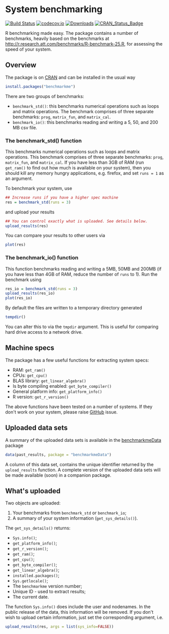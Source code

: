 
<!-- README.md is generated from README.Rmd. Please edit that file -->
System benchmarking
===================

[![Build Status](https://travis-ci.org/csgillespie/benchmarkme.svg?branch=master)](https://travis-ci.org/csgillespie/benchmarkme) [![codecov.io](https://codecov.io/github/csgillespie/benchmarkme/coverage.svg?branch=master)](https://codecov.io/github/csgillespie/benchmarkme?branch=master) [![Downloads](http://cranlogs.r-pkg.org/badges/benchmarkme?color=brightgreen)](http://cran.rstudio.com/package=benchmarkme) [![CRAN\_Status\_Badge](http://www.r-pkg.org/badges/version/benchmarkme)](http://cran.r-project.org/package=benchmarkme)

R benchmarking made easy. The package contains a number of benchmarks, heavily based on the benchmarks at <http://r.research.att.com/benchmarks/R-benchmark-25.R>, for assessing the speed of your system.

Overview
--------

The package is on [CRAN](https://cran.r-project.org/web/packages/benchmarkme/) and can be installed in the usual way

``` r
install.packages("benchmarkme")
```

There are two groups of benchmarks:

-   `benchmark_std()`: this benchmarks numerical operations such as loops and matrix operations. The benchmark comprises of three separate benchmarks: `prog`, `matrix_fun`, and `matrix_cal`.
-   `benchmark_io()`: this benchmarks reading and writing a 5, 50, and 200 MB csv file.

### The benchmark\_std() function

This benchmarks numerical operations such as loops and matrix operations. This benchmark comprises of three separate benchmarks: `prog`, `matrix_fun`, and `matrix_cal`. If you have less than 3GB of RAM (run `get_ram()` to find out how much is available on your system), then you should kill any memory hungry applications, e.g. firefox, and set `runs = 1` as an argument.

To benchmark your system, use

``` r
## Increase runs if you have a higher spec machine
res = benchmark_std(runs = 3)
```

and upload your results

``` r
## You can control exactly what is uploaded. See details below.
upload_results(res)
```

You can compare your results to other users via

``` r
plot(res)
```

### The benchmark\_io() function

This function benchmarks reading and writing a 5MB, 50MB and 200MB (if you have less than 4GB of RAM, reduce the number of `runs` to 1). Run the benchmark using

``` r
res_io = benchmark_std(runs = 3)
upload_results(res_io)
plot(res_io)
```

By default the files are written to a temporary directory generated

``` r
tempdir()
```

You can alter this to via the `tmpdir` argument. This is useful for comparing hard drive access to a network drive.

Machine specs
-------------

The package has a few useful functions for extracting system specs:

-   RAM: `get_ram()`
-   CPUs: `get_cpu()`
-   BLAS library: `get_linear_algebra()`
-   Is byte compiling enabled: `get_byte_compiler()`
-   General platform info: `get_platform_info()`
-   R version: `get_r_version()`

The above functions have been tested on a number of systems. If they don't work on your system, please raise [GitHub](https://github.com/csgillespie/benchmarkme/issues) issue.

Uploaded data sets
------------------

A summary of the uploaded data sets is available in the [benchmarkmeData](https://github.com/csgillespie/benchmarkme-data) package

``` r
data(past_results, package = "benchmarkmeData")
```

A column of this data set, contains the unique identifier returned by the `upload_results` function. A complete version of the uploaded data sets will be made available (soon) in a companion package.

What's uploaded
---------------

Two objects are uploaded:

1.  Your benchmarks from `benchmark_std` or `benchmark_io`;
2.  A summary of your system information (`get_sys_details()`).

The `get_sys_details()` returns:

-   `Sys.info()`;
-   `get_platform_info()`;
-   `get_r_version()`;
-   `get_ram()`;
-   `get_cpu()`;
-   `get_byte_compiler()`;
-   `get_linear_algebra()`;
-   `installed.packages()`;
-   `Sys.getlocale()`;
-   The `benchmarkme` version number;
-   Unique ID - used to extract results;
-   The current date.

The function `Sys.info()` does include the user and nodenames. In the public release of the data, this information will be removed. If you don't wish to upload certain information, just set the corresponding argument, i.e.

``` r
upload_results(res, args = list(sys_info=FALSE))
```
